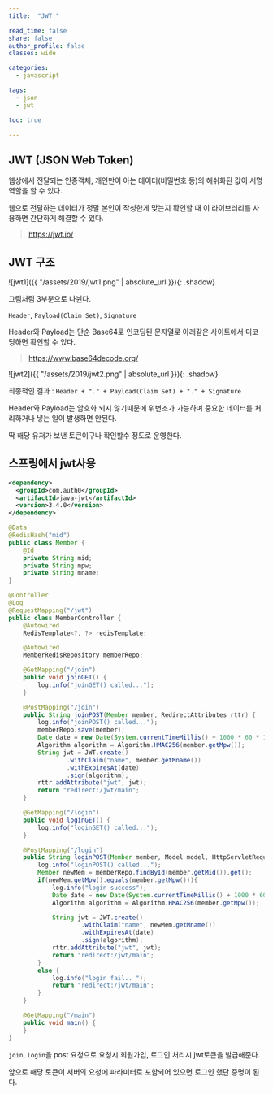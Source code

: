 ```yaml
---
title:  "JWT!"

read_time: false
share: false
author_profile: false
classes: wide

categories:
  - javascript

tags:
  - json
  - jwt

toc: true

---
```


## JWT (JSON Web Token)

웹상에서 전달되는 인증객체, 개인만이 아는 데이터(비밀번호 등)의 해쉬화된 값이 서명역할을 할 수 있다.  

웹으로 전달하는 데이터가 정말 본인이 작성한게 맞는지 확인할 때 이 라이브러리를 사용하면 간단하게 해결할 수 있다.  

> https://jwt.io/

## JWT 구조

![jwt1]({{ "/assets/2019/jwt1.png" | absolute_url }}){: .shadow}  

그림처럼 3부분으로 나뉜다.  

`Header`, `Payload(Claim Set)`, `Signature`

Header와 Payload는 단순 Base64로 인코딩된 문자열로 아래같은 사이트에서 디코딩하면 확인할 수 있다.  
> https://www.base64decode.org/  

![jwt2]({{ "/assets/2019/jwt2.png" | absolute_url }}){: .shadow}  

최종적인 결과 : `Header + "." + Payload(Claim Set) + "." + Signature`


Header와 Payload는 암호화 되지 않기때문에 위변조가 가능하며 중요한 데이터를 처리하거나 넣는 일이 발생하면 안된다.  

딱 해당 유저가 보낸 토큰이구나 확인할수 정도로 운영한다.  



## 스프링에서 jwt사용

```xml
<dependency>
  <groupId>com.auth0</groupId>
  <artifactId>java-jwt</artifactId>
  <version>3.4.0</version>
</dependency>
```

```java
@Data
@RedisHash("mid")
public class Member {
    @Id
    private String mid;
    private String mpw;
    private String mname;
}
```

```java
@Controller
@Log
@RequestMapping("/jwt")
public class MemberController {
    @Autowired
    RedisTemplate<?, ?> redisTemplate;

    @Autowired
    MemberRedisRepository memberRepo;

    @GetMapping("/join")
    public void joinGET() {
        log.info("joinGET() called...");
    }

    @PostMapping("/join")
    public String joinPOST(Member member, RedirectAttributes rttr) {
        log.info("joinPOST() called...");
        memberRepo.save(member);
        Date date = new Date(System.currentTimeMillis() + 1000 * 60 * 10); //10분
        Algorithm algorithm = Algorithm.HMAC256(member.getMpw());
        String jwt = JWT.create()
                .withClaim("name", member.getMname())
                .withExpiresAt(date)
                .sign(algorithm);
        rttr.addAttribute("jwt", jwt);
        return "redirect:/jwt/main";
    }

    @GetMapping("/login")
    public void loginGET() {
        log.info("loginGET() called...");
    }

    @PostMapping("/login")
    public String loginPOST(Member member, Model model, HttpServletRequest request, RedirectAttributes rttr) {
        log.info("loginPOST() called...");
        Member newMem = memberRepo.findById(member.getMid()).get();
        if(newMem.getMpw().equals(member.getMpw())){
            log.info("login success");
            Date date = new Date(System.currentTimeMillis() + 1000 * 60 * 10); //10분
            Algorithm algorithm = Algorithm.HMAC256(member.getMpw());

            String jwt = JWT.create()
                    .withClaim("name", newMem.getMname())
                    .withExpiresAt(date)
                    .sign(algorithm);
            rttr.addAttribute("jwt", jwt);
            return "redirect:/jwt/main";
        }
        else {
            log.info("login fail.. ");
            return "redirect:/jwt/main";
        }
    }

    @GetMapping("/main")
    public void main() {
    }
}
```

`join`, `login`을 post 요청으로 요청시 회원가입, 로그인 처리시 jwt토큰을 발급해준다.  

앞으로 해당 토큰이 서버의 요청에 파라미터로 포함되어 있으면 로그인 했단 증명이 된다.  

